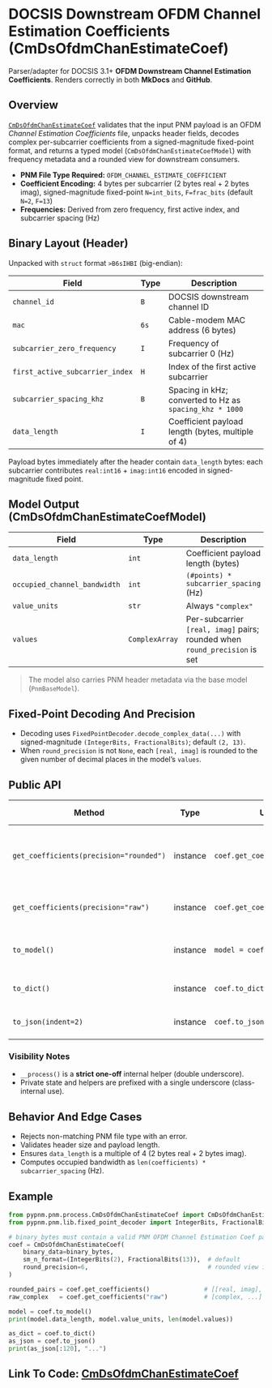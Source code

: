# DOCSIS Downstream OFDM Channel Estimation Coefficients (CmDsOfdmChanEstimateCoef)

Parser/adapter for DOCSIS 3.1+ **OFDM Downstream Channel Estimation Coefficients**. Renders correctly in both **MkDocs** and **GitHub**.

## Overview

[`CmDsOfdmChanEstimateCoef`](https://github.com/mgarcia01752/PyPNM/blob/main/src/pypnm/pnm/process/CmDsOfdmChanEstimateCoef.py) validates that the input PNM payload is an OFDM *Channel Estimation Coefficients* file, unpacks header fields, decodes complex per-subcarrier coefficients from a signed-magnitude fixed-point format, and returns a typed model (`CmDsOfdmChanEstimateCoefModel`) with frequency metadata and a rounded view for downstream consumers.

* **PNM File Type Required:** `OFDM_CHANNEL_ESTIMATE_COEFFICIENT`
* **Coefficient Encoding:** 4 bytes per subcarrier (2 bytes real + 2 bytes imag), signed-magnitude fixed-point `N=int_bits`, `F=frac_bits` (default `N=2`, `F=13`)
* **Frequencies:** Derived from zero frequency, first active index, and subcarrier spacing (Hz)

## Binary Layout (Header)

Unpacked with `struct` format `>B6sIHBI` (big-endian):

| Field                           | Type | Description                                             |
| ------------------------------- | ---- | ------------------------------------------------------- |
| `channel_id`                    | `B`  | DOCSIS downstream channel ID                            |
| `mac`                           | `6s` | Cable-modem MAC address (6 bytes)                       |
| `subcarrier_zero_frequency`     | `I`  | Frequency of subcarrier 0 (Hz)                          |
| `first_active_subcarrier_index` | `H`  | Index of the first active subcarrier                    |
| `subcarrier_spacing_khz`        | `B`  | Spacing in kHz; converted to Hz as `spacing_khz * 1000` |
| `data_length`                   | `I`  | Coefficient payload length (bytes, multiple of 4)       |

Payload bytes immediately after the header contain `data_length` bytes: each subcarrier contributes `real:int16` + `imag:int16` encoded in signed-magnitude fixed point.

## Model Output (CmDsOfdmChanEstimateCoefModel)

| Field                        | Type           | Description                                                                |
| ---------------------------- | -------------- | -------------------------------------------------------------------------- |
| `data_length`                | `int`          | Coefficient payload length (bytes)                                         |
| `occupied_channel_bandwidth` | `int`          | `(#points) * subcarrier_spacing` (Hz)                                      |
| `value_units`                | `str`          | Always `"complex"`                                                         |
| `values`                     | `ComplexArray` | Per-subcarrier `[real, imag]` pairs; rounded when `round_precision` is set |

> The model also carries PNM header metadata via the base model (`PnmBaseModel`).

## Fixed-Point Decoding And Precision

* Decoding uses `FixedPointDecoder.decode_complex_data(...)` with signed-magnitude `(IntegerBits, FractionalBits)`; default `(2, 13)`.
* When `round_precision` is not `None`, each `[real, imag]` is rounded to the given number of decimal places in the model’s `values`.

## Public API

| Method                                  | Type     | Usage                          | Brief Description                                              |
| --------------------------------------- | -------- | ------------------------------ | -------------------------------------------------------------- |
| `get_coefficients(precision="rounded")` | instance | `coef.get_coefficients()`      | Return `[ [real, imag], ... ]` with optional rounding applied. |
| `get_coefficients(precision="raw")`     | instance | `coef.get_coefficients("raw")` | Return raw `list[complex]` decoded from the payload.           |
| `to_model()`                            | instance | `model = coef.to_model()`      | Return the typed Pydantic model.                               |
| `to_dict()`                             | instance | `coef.to_dict()`               | Serialize model to a Python dict.                              |
| `to_json(indent=2)`                     | instance | `coef.to_json()`               | Serialize model to JSON string.                                |

### Visibility Notes

* `__process()` is a **strict one-off** internal helper (double underscore).
* Private state and helpers are prefixed with a single underscore (class-internal use).

## Behavior And Edge Cases

* Rejects non-matching PNM file type with an error.
* Validates header size and payload length.
* Ensures `data_length` is a multiple of 4 (2 bytes real + 2 bytes imag).
* Computes occupied bandwidth as `len(coefficients) * subcarrier_spacing` (Hz).

## Example

```python
from pypnm.pnm.process.CmDsOfdmChanEstimateCoef import CmDsOfdmChanEstimateCoef
from pypnm.pnm.lib.fixed_point_decoder import IntegerBits, FractionalBits

# binary_bytes must contain a valid PNM OFDM Channel Estimation Coef payload.
coef = CmDsOfdmChanEstimateCoef(
    binary_data=binary_bytes,
    sm_n_format=(IntegerBits(2), FractionalBits(13)),  # default
    round_precision=6,                                 # rounded view in model.values
)

rounded_pairs = coef.get_coefficients()               # [[real, imag], ...]
raw_complex   = coef.get_coefficients("raw")          # [complex, ...]

model = coef.to_model()
print(model.data_length, model.value_units, len(model.values))

as_dict = coef.to_dict()
as_json = coef.to_json()
print(as_json[:120], "...")
```

## Link To Code: [CmDsOfdmChanEstimateCoef](https://github.com/mgarcia01752/PyPNM/blob/main/src/pypnm/pnm/process/CmDsOfdmChanEstimateCoef.py)
